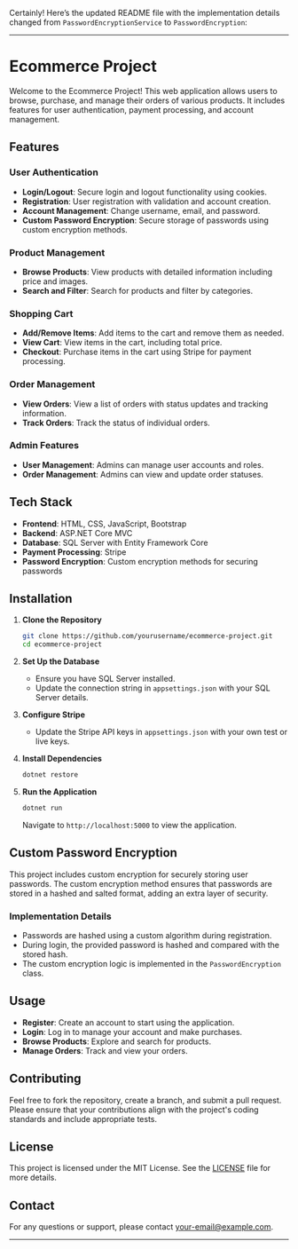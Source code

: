 Certainly! Here’s the updated README file with the implementation details changed from `PasswordEncryptionService` to `PasswordEncryption`:

---

# Ecommerce Project

Welcome to the Ecommerce Project! This web application allows users to browse, purchase, and manage their orders of various products. It includes features for user authentication, payment processing, and account management.

## Features

### User Authentication
- **Login/Logout**: Secure login and logout functionality using cookies.
- **Registration**: User registration with validation and account creation.
- **Account Management**: Change username, email, and password.
- **Custom Password Encryption**: Secure storage of passwords using custom encryption methods.

### Product Management
- **Browse Products**: View products with detailed information including price and images.
- **Search and Filter**: Search for products and filter by categories.

### Shopping Cart
- **Add/Remove Items**: Add items to the cart and remove them as needed.
- **View Cart**: View items in the cart, including total price.
- **Checkout**: Purchase items in the cart using Stripe for payment processing.

### Order Management
- **View Orders**: View a list of orders with status updates and tracking information.
- **Track Orders**: Track the status of individual orders.

### Admin Features
- **User Management**: Admins can manage user accounts and roles.
- **Order Management**: Admins can view and update order statuses.

## Tech Stack

- **Frontend**: HTML, CSS, JavaScript, Bootstrap
- **Backend**: ASP.NET Core MVC
- **Database**: SQL Server with Entity Framework Core
- **Payment Processing**: Stripe
- **Password Encryption**: Custom encryption methods for securing passwords

## Installation

1. **Clone the Repository**
   ```bash
   git clone https://github.com/yourusername/ecommerce-project.git
   cd ecommerce-project
   ```

2. **Set Up the Database**
   - Ensure you have SQL Server installed.
   - Update the connection string in `appsettings.json` with your SQL Server details.

3. **Configure Stripe**
   - Update the Stripe API keys in `appsettings.json` with your own test or live keys.

4. **Install Dependencies**
   ```bash
   dotnet restore
   ```

5. **Run the Application**
   ```bash
   dotnet run
   ```

   Navigate to `http://localhost:5000` to view the application.

## Custom Password Encryption

This project includes custom encryption for securely storing user passwords. The custom encryption method ensures that passwords are stored in a hashed and salted format, adding an extra layer of security.

### Implementation Details

- Passwords are hashed using a custom algorithm during registration.
- During login, the provided password is hashed and compared with the stored hash.
- The custom encryption logic is implemented in the `PasswordEncryption` class.

## Usage

- **Register**: Create an account to start using the application.
- **Login**: Log in to manage your account and make purchases.
- **Browse Products**: Explore and search for products.
- **Manage Orders**: Track and view your orders.

## Contributing

Feel free to fork the repository, create a branch, and submit a pull request. Please ensure that your contributions align with the project's coding standards and include appropriate tests.

## License

This project is licensed under the MIT License. See the [LICENSE](LICENSE) file for more details.

## Contact

For any questions or support, please contact [your-email@example.com](mailto:abdelrahmanneehad@gmail.com).

---
